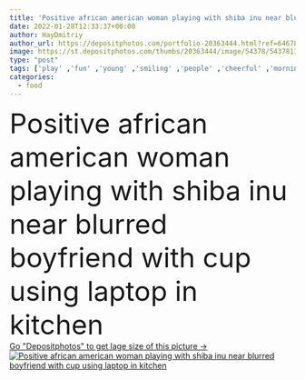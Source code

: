 ```yaml
---
title: 'Positive african american woman playing with shiba inu near blurred boyfriend with cup using laptop in kitchen '
date: 2022-01-28T12:33:37+00:00
author: HayDmitriy
author_url: https://depositphotos.com/portfolio-20363444.html?ref=64678756
image: https://st.depositphotos.com/thumbs/20363444/image/54378/543781188/api_thumb_450.jpg?forcejpeg=true
type: "post"
tags: ['play' ,'fun' ,'young' ,'smiling' ,'people' ,'cheerful' ,'morning' ,'cute' ,'caucasian' ,'food' ,'kitchen' ,'animal' ,'cup' ,'breakfast' ,'man' ,'technology' ,'coffee' ,'drink' ,'pet' ,'emotion' ,'blur' ,'dog' ,'adorable' ,'purebred' ,'home' ,'couple' ,'beverage' ,'woman' ,'device' ,'laptop' ,'together' ,'indoors' ,'positive' ,'gadget' ,'relationship' ,'use' ,'pancakes' ,'boyfriend' ,'girlfriend' ,'multiethnic' ,'interracial' ,'freelance' ,'freelancer' ,'black woman' ,'african american' ,'Shiba Inu' ,'remote work' ]
categories: 
  - food
---
```

<div aling="center">
            <font size="60"> Positive african american woman playing with shiba inu near blurred boyfriend with cup using laptop in kitchen</font>   
</div>
<div>
    <a href='https://st.depositphotos.com/thumbs/20363444/image/54378/543781188/api_thumb_450.jpg?forcejpeg=true?ref=64678756' target=_blank > Go "Depositphotos" to get lage size of this picture ->
        <img href='https://st.depositphotos.com/thumbs/20363444/image/54378/543781188/api_thumb_450.jpg?forcejpeg=true?ref=64678756' src='https://st.depositphotos.com/20363444/54378/i/950/depositphotos_543781188-stock-photo-positive-african-american-woman-playing.jpg?forcejpeg=true' alt='Positive african american woman playing with shiba inu near blurred boyfriend with cup using laptop in kitchen' >
    </a>
</div>
